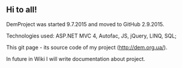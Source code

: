 ## Hi to all!

DemProject was started 9.7.2015 and moved to GitHub 2.9.2015. 

Technologies used: ASP.NET MVC 4, Autofac, JS, jQuery, LINQ, SQL;

This git page - its source code of my project (http://dem.org.ua/).

In future in Wiki I will write documentation about project.
